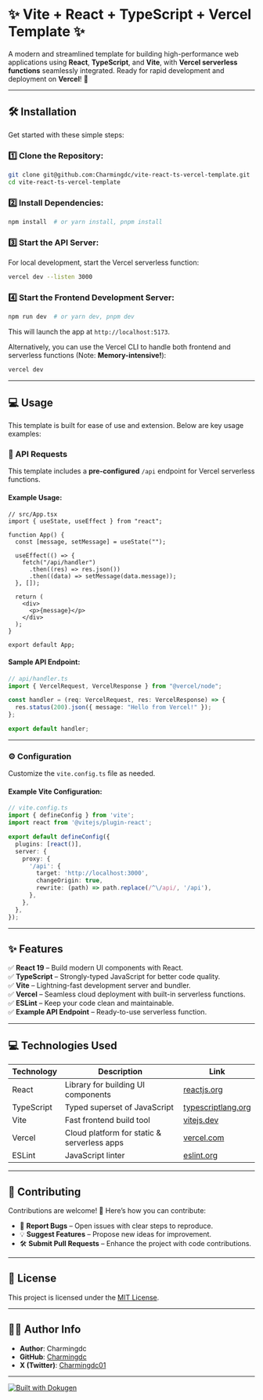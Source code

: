 # ✨ Vite + React + TypeScript + Vercel Template ✨

A modern and streamlined template for building high-performance web applications using **React**, **TypeScript**, and **Vite**, with **Vercel serverless functions** seamlessly integrated. Ready for rapid development and deployment on **Vercel**! 🚀

---

## 🛠️ Installation

Get started with these simple steps:

### 1️⃣ Clone the Repository:
```bash
git clone git@github.com:Charmingdc/vite-react-ts-vercel-template.git
cd vite-react-ts-vercel-template
```

### 2️⃣ Install Dependencies:
```bash
npm install  # or yarn install, pnpm install
```

### 3️⃣ Start the API Server:
For local development, start the Vercel serverless function:
```bash
vercel dev --listen 3000
```

### 4️⃣ Start the Frontend Development Server:
```bash
npm run dev  # or yarn dev, pnpm dev
```
This will launch the app at `http://localhost:5173`.

Alternatively, you can use the Vercel CLI to handle both frontend and serverless functions (Note: **Memory-intensive!**):
```bash
vercel dev
```

---

## 💻 Usage

This template is built for ease of use and extension. Below are key usage examples:

### 📡 API Requests
This template includes a **pre-configured** `/api` endpoint for Vercel serverless functions.

#### Example Usage:
```tsx
// src/App.tsx
import { useState, useEffect } from "react";

function App() {
  const [message, setMessage] = useState("");

  useEffect(() => {
    fetch("/api/handler")
      .then((res) => res.json())
      .then((data) => setMessage(data.message));
  }, []);

  return (
    <div>
      <p>{message}</p>
    </div>
  );
}

export default App;
```

#### Sample API Endpoint:
```ts
// api/handler.ts
import { VercelRequest, VercelResponse } from "@vercel/node";

const handler = (req: VercelRequest, res: VercelResponse) => {
  res.status(200).json({ message: "Hello from Vercel!" });
};

export default handler;
```

---

### ⚙️ Configuration
Customize the `vite.config.ts` file as needed.

#### Example Vite Configuration:
```ts
// vite.config.ts
import { defineConfig } from 'vite';
import react from '@vitejs/plugin-react';

export default defineConfig({
  plugins: [react()],
  server: {
    proxy: {
      '/api': {
        target: 'http://localhost:3000',
        changeOrigin: true,
        rewrite: (path) => path.replace(/^\/api/, '/api'),
      },
    },
  },
});
```

---

## ✨ Features

✅ **React 19** – Build modern UI components with React.  
✅ **TypeScript** – Strongly-typed JavaScript for better code quality.  
✅ **Vite** – Lightning-fast development server and bundler.  
✅ **Vercel** – Seamless cloud deployment with built-in serverless functions.  
✅ **ESLint** – Keep your code clean and maintainable.  
✅ **Example API Endpoint** – Ready-to-use serverless function.  

---

## 💻 Technologies Used

| Technology   | Description                                   | Link                                  |
|-------------|---------------------------------------------|--------------------------------------|
| React        | Library for building UI components          | [reactjs.org](https://reactjs.org/)   |
| TypeScript   | Typed superset of JavaScript               | [typescriptlang.org](https://www.typescriptlang.org/) |
| Vite         | Fast frontend build tool                   | [vitejs.dev](https://vitejs.dev/)     |
| Vercel       | Cloud platform for static & serverless apps | [vercel.com](https://vercel.com/) |
| ESLint       | JavaScript linter                          | [eslint.org](https://eslint.org/)     |

---

## 🤝 Contributing

Contributions are welcome! 🚀 Here’s how you can contribute:

- 🐛 **Report Bugs** – Open issues with clear steps to reproduce.
- 💡 **Suggest Features** – Propose new ideas for improvement.
- 🛠️ **Submit Pull Requests** – Enhance the project with code contributions.

---

## 📜 License
This project is licensed under the [MIT License](LICENSE).

---

## 🧑‍💻 Author Info

- **Author**: Charmingdc  
- **GitHub**: [Charmingdc](https://github.com/Charmingdc)
- **X (Twitter)**: [Charmingdc01](https://github.com/Charmingdc)

---

[![Built with Dokugen](https://img.shields.io/badge/Built%20with-Dokugen-brightgreen)](https://github.com/samueltuoyo15/Dokugen)

